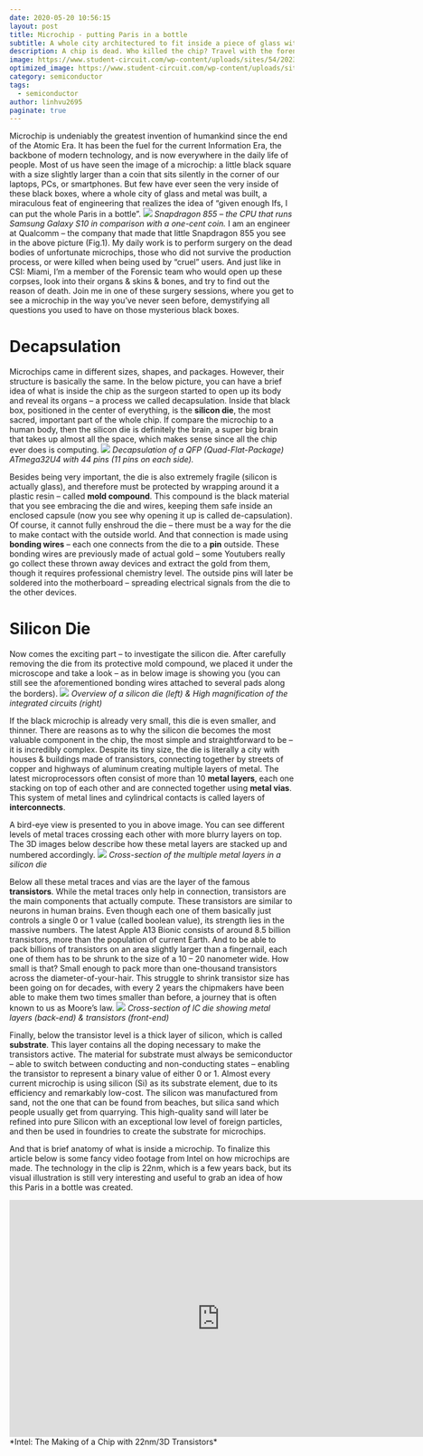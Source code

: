 ```yaml
---
date: 2020-05-20 10:56:15
layout: post
title: Microchip - putting Paris in a bottle
subtitle: A whole city architectured to fit inside a piece of glass with the size of less than a fingernail
description: A chip is dead. Who killed the chip? Travel with the forensic team and have a look inside the organs of a Microchip, to see the anatomy of the greatest invention of humankind in the 20th century. A brain that is made of silicon, size of a fingernail and strength of a billion transistors.
image: https://www.student-circuit.com/wp-content/uploads/sites/54/2023/11/AdobeStock_592529535.jpeg
optimized_image: https://www.student-circuit.com/wp-content/uploads/sites/54/2023/11/AdobeStock_592529535.jpeg
category: semiconductor
tags:
  - semiconductor
author: linhvu2695
paginate: true
---
```

Microchip is undeniably the greatest invention of humankind since the end of the Atomic Era. It has been the fuel for the current Information Era, the backbone of modern technology, and is now everywhere in the daily life of people. Most of us have seen the image of a microchip: a little black square with a size slightly larger than a coin that sits silently in the corner of our laptops, PCs, or smartphones. But few have ever seen the very inside of these black boxes, where a whole city of glass and metal was built, a miraculous feat of engineering that realizes the idea of “given enough Ifs, I can put the whole Paris in a bottle”.
<img src="https://images.idgesg.net/images/article/2018/12/snapdragon-855-mobile-platform-chip-compaison-us-coin-2-100782075-orig.jpg">
*Snapdragon 855 – the CPU that runs Samsung Galaxy S10 in comparison with a one-cent coin.*
I am an engineer at Qualcomm – the company that made that little Snapdragon 855 you see in the above picture (Fig.1). My daily work is to perform surgery on the dead bodies of unfortunate microchips, those who did not survive the production process, or were killed when being used by “cruel” users. And just like in CSI: Miami, I’m a member of the Forensic team who would open up these corpses, look into their organs & skins & bones, and try to find out the reason of death. Join me in one of these surgery sessions, where you get to see a microchip in the way you’ve never seen before, demystifying all questions you used to have on those mysterious black boxes.

# Decapsulation
Microchips came in different sizes, shapes, and packages. However, their structure is basically the same. In the below picture, you can have a brief idea of what is inside the chip as the surgeon started to open up its body and reveal its organs – a process we called decapsulation. Inside that black box, positioned in the center of everything, is the **silicon die**, the most sacred, important part of the whole chip. If compare the microchip to a human body, then the silicon die is definitely the brain, a super big brain that takes up almost all the space, which makes sense since all the chip ever does is computing.
<img src="https://res.cloudinary.com/dptj6j9y9/image/upload/v1740499371/decap-2_z54dbf.png">
*Decapsulation of a QFP (Quad-Flat-Package) ATmega32U4 with 44 pins (11 pins on each side).*

Besides being very important, the die is also extremely fragile (silicon is actually glass), and therefore must be protected by wrapping around it a plastic resin – called **mold compound**. This compound is the black material that you see embracing the die and wires, keeping them safe inside an enclosed capsule (now you see why opening it up is called de-capsulation). Of course, it cannot fully enshroud the die – there must be a way for the die to make contact with the outside world. And that connection is made using **bonding wires** – each one connects from the die to a **pin** outside. These bonding wires are previously made of actual gold – some Youtubers really go collect these thrown away devices and extract the gold from them, though it requires professional chemistry level. The outside pins will later be soldered into the motherboard – spreading electrical signals from the die to the other devices.

# Silicon Die
Now comes the exciting part – to investigate the silicon die. After carefully removing the die from its protective mold compound, we placed it under the microscope and take a look – as in below image is showing you (you can still see the aforementioned bonding wires attached to several pads along the borders).
<img src="https://res.cloudinary.com/dptj6j9y9/image/upload/v1740499508/Capture_i4293l.png">
*Overview of a silicon die (left) & High magnification of the integrated circuits (right)*

If the black microchip is already very small, this die is even smaller, and thinner.  There are reasons as to why the silicon die becomes the most valuable component in the chip, the most simple and straightforward to be – it is incredibly complex. Despite its tiny size, the die is literally a city with houses & buildings made of transistors, connecting together by streets of copper and highways of aluminum creating multiple layers of metal. The latest microprocessors often consist of more than 10 **metal layers**, each one stacking on top of each other and are connected together using **metal vias**. This system of metal lines and cylindrical contacts is called layers of **interconnects**.

A bird-eye view is presented to you in above image. You can see different levels of metal traces crossing each other with more blurry layers on top. The 3D images below describe how these metal layers are stacked up and numbered accordingly.
<img src="https://res.cloudinary.com/dptj6j9y9/image/upload/v1740499508/Capture1-1_bkxgya.png">
*Cross-section of the multiple metal layers in a silicon die*

Below all these metal traces and vias are the layer of the famous **transistors**. While the metal traces only help in connection, transistors are the main components that actually compute. These transistors are similar to neurons in human brains. Even though each one of them basically just controls a single 0 or 1 value (called boolean value), its strength lies in the massive numbers. The latest Apple A13 Bionic consists of around 8.5 billion transistors, more than the population of current Earth. And to be able to pack billions of transistors on an area slightly larger than a fingernail, each one of them has to be shrunk to the size of a 10 – 20 nanometer wide. How small is that? Small enough to pack more than one-thousand transistors across the diameter-of-your-hair. This struggle to shrink transistor size has been going on for decades, with every 2 years the chipmakers have been able to make them two times smaller than before, a journey that is often known to us as Moore’s law.
<img src="https://res.cloudinary.com/dptj6j9y9/image/upload/v1740499621/Picture1-1_l7ovuc.png">
*Cross-section of IC die showing metal layers (back-end) & transistors (front-end)*

Finally, below the transistor level is a thick layer of silicon, which is called **substrate**. This layer contains all the doping necessary to make the transistors active. The material for substrate must always be semiconductor – able to switch between conducting and non-conducting states – enabling the transistor to represent a binary value of either 0 or 1. Almost every current microchip is using silicon (Si) as its substrate element, due to its efficiency and remarkably low-cost. The silicon was manufactured from sand, not the one that can be found from beaches, but silica sand which people usually get from quarrying. This high-quality sand will later be refined into pure Silicon with an exceptional low level of foreign particles, and then be used in foundries to create the substrate for microchips.

And that is brief anatomy of what is inside a microchip. To finalize this article below is some fancy video footage from Intel on how microchips are made. The technology in the clip is 22nm, which is a few years back, but its visual illustration is still very interesting and useful to grab an idea of how this Paris in a bottle was created.
<iframe width="744" height="419" src="https://www.youtube.com/embed/d9SWNLZvA8g" title="Intel: The Making of a Chip with 22nm/3D Transistors | Intel" frameborder="0" allow="accelerometer; autoplay; clipboard-write; encrypted-media; gyroscope; picture-in-picture; web-share" referrerpolicy="strict-origin-when-cross-origin" allowfullscreen></iframe>
*Intel: The Making of a Chip with 22nm/3D Transistors*